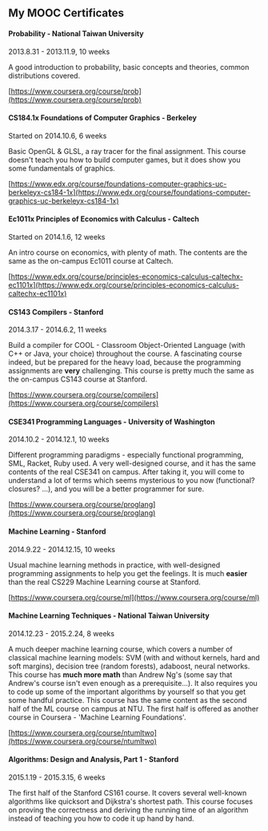 ## My MOOC Certificates

#### Probability - National Taiwan University

2013.8.31 - 2013.11.9, 10 weeks

A good introduction to probability, basic concepts and theories, common distributions covered.

[https://www.coursera.org/course/prob](https://www.coursera.org/course/prob)


#### CS184.1x Foundations of Computer Graphics - Berkeley

Started on 2014.10.6, 6 weeks

Basic OpenGL & GLSL, a ray tracer for the final assignment. This course doesn't teach you how to build computer games, but it does show you some fundamentals of graphics.

[https://www.edx.org/course/foundations-computer-graphics-uc-berkeleyx-cs184-1x](https://www.edx.org/course/foundations-computer-graphics-uc-berkeleyx-cs184-1x)


#### Ec1011x Principles of Economics with Calculus - Caltech

Started on 2014.1.6, 12 weeks

An intro course on economics, with plenty of math. The contents are the same as the on-campus Ec1011 course at Caltech.

[https://www.edx.org/course/principles-economics-calculus-caltechx-ec1101x](https://www.edx.org/course/principles-economics-calculus-caltechx-ec1101x)


#### CS143 Compilers - Stanford

2014.3.17 - 2014.6.2, 11 weeks

Build a compiler for COOL - Classroom Object-Oriented Language (with C++ or Java, your choice) throughout the course. A fascinating course indeed, but be prepared for the heavy load, because the programming assignments are **very** challenging. This course is pretty much the same as the on-campus CS143 course at Stanford.

[https://www.coursera.org/course/compilers](https://www.coursera.org/course/compilers)


#### CSE341 Programming Languages - University of Washington

2014.10.2 - 2014.12.1, 10 weeks

Different programming paradigms - especially functional programming, SML, Racket, Ruby used. A very well-designed course, and it has the same contents of the real CSE341 on campus. After taking it, you will come to understand a lot of terms which seems mysterious to you now (functional? closures? ...), and you will be a better programmer for sure.

[https://www.coursera.org/course/proglang](https://www.coursera.org/course/proglang)


#### Machine Learning - Stanford

2014.9.22 - 2014.12.15, 10 weeks

Usual machine learning methods in practice, with well-designed programming assignments to help you get the feelings. It is much **easier** than the real CS229 Machine Learning course at Stanford.

[https://www.coursera.org/course/ml](https://www.coursera.org/course/ml)

#### Machine Learning Techniques - National Taiwan University

2014.12.23 - 2015.2.24, 8 weeks

A much deeper machine learning course, which covers a number of classical machine learning models: SVM (with and without kernels, hard and soft margins), decision tree (random forests), adaboost, neural networks. This course has **much more math** than Andrew Ng's (some say that Andrew's course isn't even enough as a prerequisite...). It also requires you to code up some of the important algorithms by yourself so that you get some handful practice. This course has the same content as the second half of the ML course on campus at NTU. The first half is offered as another course in Coursera - 'Machine Learning Foundations'.

[https://www.coursera.org/course/ntumltwo](https://www.coursera.org/course/ntumltwo)

#### Algorithms: Design and Analysis, Part 1 - Stanford
2015.1.19 - 2015.3.15, 6 weeks

The first half of the Stanford CS161 course. It covers several well-known algorithms like quicksort and Dijkstra's shortest path. This course focuses on proving the correctness and deriving the running time of an algorithm instead of teaching you how to code it up hand by hand.